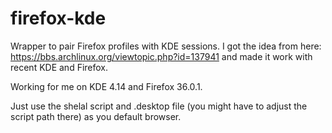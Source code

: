 # firefox-kde
Wrapper to pair Firefox profiles with KDE sessions.
I got the idea from here: https://bbs.archlinux.org/viewtopic.php?id=137941 and made it work with recent KDE and Firefox.

Working for me on KDE 4.14 and Firefox 36.0.1.

Just use the shelal script and .desktop file (you might have to adjust the script path there) as you default browser.

